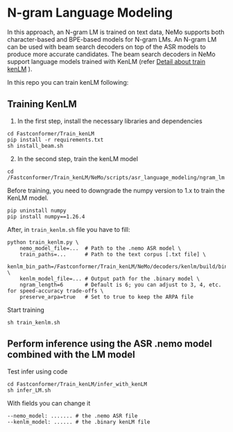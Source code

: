 # N-gram Language Modeling
In this approach, an N-gram LM is trained on text data, NeMo supports both character-based and BPE-based models for N-gram LMs. An N-gram LM can be used with beam search decoders on top of the ASR models to produce more accurate candidates. The beam search decoders in NeMo support language models trained with KenLM (refer [Detail about train kenLM](https://docs.nvidia.com/nemo-framework/user-guide/latest/nemotoolkit/asr/asr_language_modeling_and_customization.html)
). 

In this repo you can train kenLM following:

## Training KenLM
1. In the first step, install the necessary libraries and dependencies
```
cd Fastconformer/Train_kenLM
pip install -r requirements.txt
sh install_beam.sh
```
2. In the second step, train the kenLM model
```
cd /Fastconformer/Train_kenLM/NeMo/scripts/asr_language_modeling/ngram_lm
```
Before training, you need to downgrade the numpy version to 1.x to train the KenLM model.
```
pip uninstall numpy
pip install numpy==1.26.4
```
After, in ``train_kenlm.sh`` file you have to fill:
```
python train_kenlm.py \
    nemo_model_file=...  # Path to the .nemo ASR model \
    train_paths=...      # Path to the text corpus [.txt file] \
    kenlm_bin_path=/Fastconformer/Train_kenLM/NeMo/decoders/kenlm/build/bin \
    kenlm_model_file=... # Output path for the .binary model \
    ngram_length=6       # Default is 6; you can adjust to 3, 4, etc. for speed-accuracy trade-offs \
    preserve_arpa=true   # Set to true to keep the ARPA file
```
Start training
```
sh train_kenlm.sh
```
## Perform inference using the ASR .nemo model combined with the LM model
Test infer using code
```
cd Fastconformer/Train_kenLM/infer_with_kenLM
sh infer_LM.sh
```
With fields you can change it

    --nemo_model: ....... # the .nemo ASR file
    --kenlm_model: ...... # the .binary kenLM file
